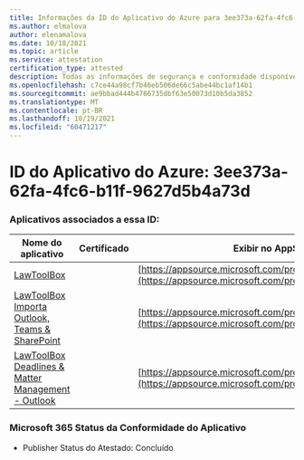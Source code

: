 ```yaml
---
title: Informações da ID do Aplicativo do Azure para 3ee373a-62fa-4fc6-b11f-9627d5b4a73d
ms.author: elmalova
author: elenamalova
ms.date: 10/18/2021
ms.topic: article
ms.service: attestation
certification_type: attested
description: Todas as informações de segurança e conformidade disponíveis para 3ee373aa-62fa-4fc6-b11f-9627d5b4a73d.
ms.openlocfilehash: c7ce44a98cf7b46eb506de66c5abe44bc1af14b1
ms.sourcegitcommit: ae9bbad444b4786735dbf63e50073d10b5da3852
ms.translationtype: MT
ms.contentlocale: pt-BR
ms.lasthandoff: 10/19/2021
ms.locfileid: "60471217"
---
```

# <a name="azure-app-id-3ee373aa-62fa-4fc6-b11f-9627d5b4a73d"></a>ID do Aplicativo do Azure: 3ee373a-62fa-4fc6-b11f-9627d5b4a73d


### <a name="apps-associated-with-this-id"></a>Aplicativos associados a essa ID:
| **Nome do aplicativo** | **Certificado** | **Exibir no AppSource** |
|--------------|---------------|-----------------------|
| [LawToolBox](https://docs.microsoft.com/microsoft-365-app-certification/forward/WA104381656) |  | [https://appsource.microsoft.com/product/office/WA104381656](https://appsource.microsoft.com/product/office/WA104381656) |
| [LawToolBox Importa Outlook, Teams &amp; SharePoint](https://docs.microsoft.com/microsoft-365-app-certification/forward/WA200003103) |  | [https://appsource.microsoft.com/product/office/WA200003103](https://appsource.microsoft.com/product/office/WA200003103) |
| [LawToolBox Deadlines &amp; Matter Management - Outlook](https://docs.microsoft.com/microsoft-365-app-certification/forward/WA104120953) |  | [https://appsource.microsoft.com/product/office/WA104120953](https://appsource.microsoft.com/product/office/WA104120953) |

### <a name="microsoft-365-app-compliance-status"></a>Microsoft 365 Status da Conformidade do Aplicativo
- Publisher Status do Atestado: Concluído
